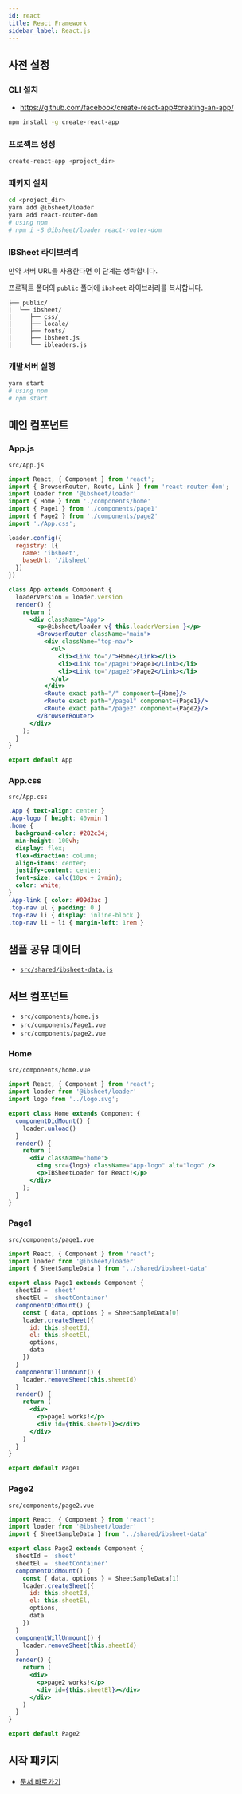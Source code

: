 ```yaml
---
id: react
title: React Framework
sidebar_label: React.js
---
```


## 사전 설정

### CLI 설치

* <https://github.com/facebook/create-react-app#creating-an-app/>

```bash
npm install -g create-react-app
```

### 프로젝트 생성

```bash
create-react-app <project_dir>
```

### 패키지 설치

```bash
cd <project_dir>
yarn add @ibsheet/loader
yarn add react-router-dom
# using npm
# npm i -S @ibsheet/loader react-router-dom
```

### IBSheet 라이브러리

만약 서버 URL을 사용한다면 이 단계는 생략합니다.

프로젝트 폴더의 `public` 폴더에 `ibsheet` 라이브러리를 복사합니다.

```
├── public/
|  └── ibsheet/
|     ├── css/
|     ├── locale/
|     ├── fonts/
|     ├── ibsheet.js
|     └── ibleaders.js
```

### 개발서버 실행

```bash
yarn start
# using npm
# npm start
```

## 메인 컴포넌트

### App.js

`src/App.js`

```jsx
import React, { Component } from 'react';
import { BrowserRouter, Route, Link } from 'react-router-dom';
import loader from '@ibsheet/loader'
import { Home } from './components/home'
import { Page1 } from './components/page1'
import { Page2 } from './components/page2'
import './App.css';

loader.config({
  registry: [{
    name: 'ibsheet',
    baseUrl: '/ibsheet'
  }]
})

class App extends Component {
  loaderVersion = loader.version
  render() {
    return (
      <div className="App">
        <p>@ibsheet/loader v{ this.loaderVersion }</p>
        <BrowserRouter className="main">
          <div className="top-nav">
            <ul>
              <li><Link to="/">Home</Link></li>
              <li><Link to="/page1">Page1</Link></li>
              <li><Link to="/page2">Page2</Link></li>
            </ul>
          </div>
          <Route exact path="/" component={Home}/>
          <Route exact path="/page1" component={Page1}/>
          <Route exact path="/page2" component={Page2}/>
        </BrowserRouter>
      </div>
    );
  }
}

export default App
```

### App.css

`src/App.css`

```css
.App { text-align: center }
.App-logo { height: 40vmin }
.home {
  background-color: #282c34;
  min-height: 100vh;
  display: flex;
  flex-direction: column;
  align-items: center;
  justify-content: center;
  font-size: calc(10px + 2vmin);
  color: white;
}
.App-link { color: #09d3ac }
.top-nav ul { padding: 0 }
.top-nav li { display: inline-block }
.top-nav li + li { margin-left: 1rem }
```

## 샘플 공유 데이터

* [`src/shared/ibsheet-data.js`](../appendix/spa-sample-data)

## 서브 컴포넌트

* `src/components/home.js`
* `src/components/Page1.vue`
* `src/components/page2.vue`

### Home

`src/components/home.vue`

```jsx
import React, { Component } from 'react';
import loader from '@ibsheet/loader'
import logo from '../logo.svg';

export class Home extends Component {
  componentDidMount() {
    loader.unload()
  }
  render() {
    return (
      <div className="home">
        <img src={logo} className="App-logo" alt="logo" />
        <p>IBSheetLoader for React!</p>
      </div>
    );
  }
}
```

### Page1

`src/components/page1.vue`

```jsx
import React, { Component } from 'react';
import loader from '@ibsheet/loader'
import { SheetSampleData } from '../shared/ibsheet-data'

export class Page1 extends Component {
  sheetId = 'sheet'
  sheetEl = 'sheetContainer'
  componentDidMount() {
    const { data, options } = SheetSampleData[0]
    loader.createSheet({
      id: this.sheetId,
      el: this.sheetEl,
      options,
      data
    })
  }
  componentWillUnmount() {
    loader.removeSheet(this.sheetId)
  }
  render() {
    return (
      <div>
        <p>page1 works!</p>
        <div id={this.sheetEl}></div>
      </div>
    )
  }
}

export default Page1
```

### Page2

`src/components/page2.vue`

```jsx
import React, { Component } from 'react';
import loader from '@ibsheet/loader'
import { SheetSampleData } from '../shared/ibsheet-data'

export class Page2 extends Component {
  sheetId = 'sheet'
  sheetEl = 'sheetContainer'
  componentDidMount() {
    const { data, options } = SheetSampleData[1]
    loader.createSheet({
      id: this.sheetId,
      el: this.sheetEl,
      options,
      data
    })
  }
  componentWillUnmount() {
    loader.removeSheet(this.sheetId)
  }
  render() {
    return (
      <div>
        <p>page2 works!</p>
        <div id={this.sheetEl}></div>
      </div>
    )
  }
}

export default Page2
```

## 시작 패키지

* [문서 바로가기](../appendix/starter-packages)
